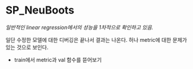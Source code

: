 # SP_NeuBoots

*일반적인 linear regression에서의 성능을 1차적으로 확인하고 있음.*
 
일단 수정한 모델에 대한 디버깅은 끝나서 결과는 나온다. 허나 metric에 대한 문제가 있는 것으로 보인다.
- train에서 metric과 val 함수를 뜯어보기
